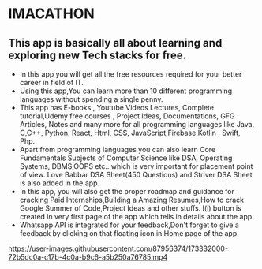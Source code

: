 # IMACATHON
## This app is basically all about learning and exploring new Tech stacks for free.
- In this app you will get all the free resources required for your better career in field of IT.
- Using this app,You can learn more than 10 different programming languages without spending a single penny. 
- This app has E-books , Youtube Videos Lectures, Complete tutorial,Udemy free courses , Project Ideas, Documentations, GFG  Articles, Notes and many more for all programming languages like Java, C,C++, Python, React, Html, CSS, JavaScript,Firebase,Kotlin , Swift, Php. 
- Apart from programming languages  you can also learn Core Fundamentals Subjects of Computer Science like DSA, Operating Systems, DBMS,OOPS etc.. which is very important for placement point of view. Love Babbar DSA Sheet(450 Questions) and Striver DSA Sheet is also added in the app.
- In this app, you will also get the proper roadmap and guidance for cracking Paid Internships,Building a Amazing Resumes,How to crack Google Summer of Code,Project Ideas and other stuffs. I(i) button is created in very first page of the app which tells in details about the app.
- Whatsapp API is integrated for your feedback,Don\'t forget to give a feedback by clicking on that floating icon in Home page of the app. 


https://user-images.githubusercontent.com/87956374/173332000-72b5dc0a-c17b-4c0a-b9c6-a5b250a76785.mp4

